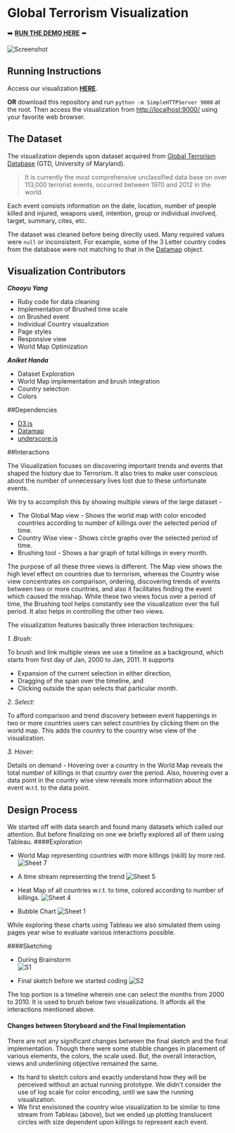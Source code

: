 Global Terrorism Visualization
===============
:arrow_right: [ **RUN THE DEMO HERE**](http://cse512-14w.github.io/a3-chaoyu-aniket/) :arrow_left:

![Screenshot](images/screenshot.png)




## Running Instructions

Access our visualization [**HERE**](http://cse512-14w.github.io/a3-chaoyu-aniket/). 

**OR** download this repository and run ```python -m SimpleHTTPServer 9000``` at the root. Then access the visualization from <http://localhost:9000/> using your favorite web browser. 



## The Dataset

The visualization depends upon dataset acquired from [Global Terrorism Database](http://www.start.umd.edu/gtd) (GTD, University of Maryland). 
>It is currently the most comprehensive unclassified data base on over 113,000 terrorist events, occurred between 1970 and 2012 in the world.

Each event consists information on the date, location, number of people killed and injured, weapons used, intention, group or individual involved, target, summary, cites, etc.

The dataset was cleaned before being directly used. Many required values were `null` or inconsistent. For example, some of the 3 Letter country codes from the database were not matching to that in the [Datamap](http://datamaps.github.io/) object.

## Visualization Contributors

**_Chaoyu Yang_**

* Ruby code for data cleaning
* Implementation of Brushed time scale
* on Brushed event
* Individual Country visualization 
* Page styles
* Responsive view
* World Map Optimization

**_Aniket Handa_**

* Dataset Exploration
* World Map implementation and brush integration
* Country selection
* Colors


##Dependencies
* [D3.js](http://d3js.org/)
* [Datamap](http://datamaps.github.io/)
* [underscore.js](http://underscorejs.org/)




##Interactions

The Visualization focuses on discovering important trends and events that shaped the history due to Terrorism. It also tries to make user conscious about the number of unnecessary lives lost due to these unfortunate events. 

We try to accomplish this by showing multiple views of the large dataset - 

* The Global Map view - Shows the world map with color encoded countries according to number of killings over the selected period of time. 
* Country Wise view - Shows circle graphs over the selected period of time. 
* Brushing tool - Shows a bar graph of total killings in every month.

The purpose of all these three views is different. The Map view shows the high level effect on countries due to terrorism, whereas the Country wise view concentrates on comparison, ordering, discovering trends of events between two or more countries, and also it facilitates finding the event which caused the mishap. While these two views focus over a period of time, the Brushing tool helps constantly see the visualization over the full period. It also helps in controlling the other two views.

The visualization features basically three interaction techniques:

_1. Brush:_ 

To brush and link multiple views we use a timeline as a background, which starts from first day of Jan, 2000 to Jan, 2011. It supports 

* Expansion of the current selection in either direction, 
* Dragging of the span over the timeline, and 
* Clicking outside the span selects that particular month.  

_2. Select:_

To afford comparison and trend discovery between event happenings in two or more countries users can select countries by clicking them on the world map. This adds the country to the country wise view of the visualization.


_3. Hover:_

Details on demand - Hovering over a country in the World Map reveals the total number of killings in that country over the period. Also, hovering over a data point in  the country wise view reveals more information about the event w.r.t. to the data point. 


## Design Process

We started off with data search and found many datasets which called our attention. But before finalizing on one we briefly explored all of them using Tableau.
####Exploration 

* World Map representing countries with more killings (nkill) by more red.
![Sheet 7](images/tableau/Sheet%207.png)

* A time stream representing the trend
![Sheet 5](images/tableau/Sheet%205.png)

* Heat Map of all countries w.r.t. to time, colored according to number of killings.
![Sheet 4](images/tableau/Sheet%204.png)

* Bubble Chart
![Sheet 1](images/tableau/Sheet%201.png)

While exploring these charts using Tableau we also simulated them using pages year wise to evaluate various interactions possible.

####Sketching

* During Brainstorm  
![S1](images/sketch/s1.jpg)

* Final sketch before we started coding
![S2](images/sketch/s2.jpg)

The top portion is a timeline wherein one can select the months from 2000 to 2010. It is used to brush below two visualizations. It affords all the interactions mentioned above.   

#### Changes between Storyboard and the Final Implementation

There are not any significant changes between the final sketch and the final implementation. Though there were some stubble changes in placement of various elements, the colors, the scale used. But, the overall interaction, views and underlining objective remained the same.

* Its hard to sketch colors and exactly understand how they will be perceived without an actual running prototype. We didn't consider the use of log scale for color encoding, until we saw the running visualization.
* We first envisioned the country wise visualization to be similar to time stream from Tableau (above), but we ended up plotting translucent circles with size dependent upon killings to represent each event.



 
